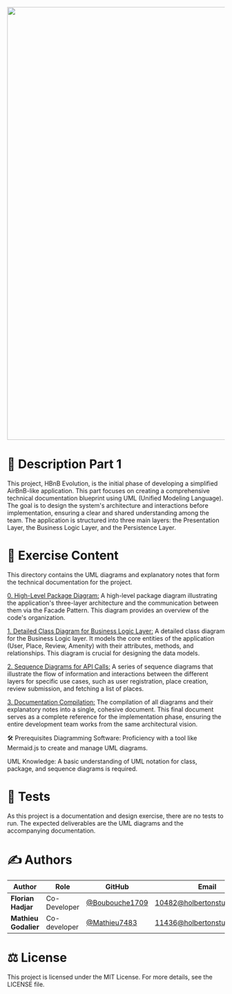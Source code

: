 <p align="center">
<img src="https://github.com/Mathieu7483/Aiko78-Photgraphy/blob/main/img/Logo%20de%20hippocampe%20et%20circuits%20%C3%A9lectroniques.png" width="1000">
</p>



# 📝 Description Part 1
This project, HBnB Evolution, is the initial phase of developing a simplified AirBnB-like application. This part focuses on creating a comprehensive technical documentation blueprint using UML (Unified Modeling Language). The goal is to design the system's architecture and interactions before implementation, ensuring a clear and shared understanding among the team. The application is structured into three main layers: the Presentation Layer, the Business Logic Layer, and the Persistence Layer.

# 📂 Exercise Content
This directory contains the UML diagrams and explanatory notes that form the technical documentation for the project.

[0. High-Level Package Diagram:](https://github.com/Mathieu7483/holbertonschool-hbnb/blob/Mathieu/part1/high%20package%20level%20diagram.md) A high-level package diagram illustrating the application's three-layer architecture and the communication between them via the Facade Pattern. This diagram provides an overview of the code's organization.

[1. Detailed Class Diagram for Business Logic Layer:](https://github.com/Mathieu7483/holbertonschool-hbnb/blob/Mathieu/part1/detailed%20classes%20diagram.md) A detailed class diagram for the Business Logic layer. It models the core entities of the application (User, Place, Review, Amenity) with their attributes, methods, and relationships. This diagram is crucial for designing the data models.

[2. Sequence Diagrams for API Calls:](https://github.com/Mathieu7483/holbertonschool-hbnb/blob/Mathieu/part1/Sequence%20Diagrams%20for%20API%20Calls.md) A series of sequence diagrams that illustrate the flow of information and interactions between the different layers for specific use cases, such as user registration, place creation, review submission, and fetching a list of places.

[3. Documentation Compilation:]() The compilation of all diagrams and their explanatory notes into a single, cohesive document. This final document serves as a complete reference for the implementation phase, ensuring the entire development team works from the same architectural vision.

🛠️ Prerequisites
Diagramming Software: Proficiency with a tool like Mermaid.js to create and manage UML diagrams.

UML Knowledge: A basic understanding of UML notation for class, package, and sequence diagrams is required.

# 🚀 Tests
As this project is a documentation and design exercise, there are no tests to run. The expected deliverables are the UML diagrams and the accompanying documentation.

# ✍️ Authors

<div align="center">
  
| Author | Role | GitHub | Email |
|--------|------|--------|-------|
| **Florian Hadjar** | Co-Developer | [@Boubouche1709](https://github.com/Boubouche1709) | 10482@holbertonstudents.com |
| **Mathieu Godalier** | Co-developer | [@Mathieu7483](https://github.com/Mathieu7483) | 11436@holbertonstudents.com |
</div>

# ⚖️ License
This project is licensed under the MIT License. For more details, see the LICENSE file.
